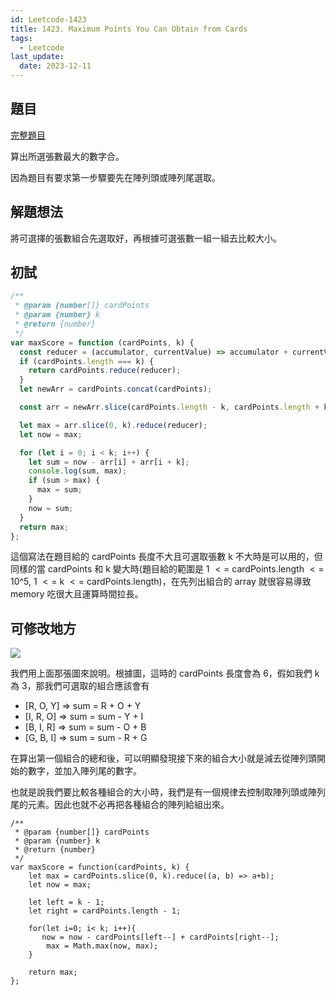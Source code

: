 ```yaml
---
id: Leetcode-1423
title: 1423. Maximum Points You Can Obtain from Cards
tags:
  - Leetcode
last_update:
  date: 2023-12-11
---
```


## 題目

[完整題目](https://leetcode.com/problems/maximum-points-you-can-obtain-from-cards/)

算出所選張數最大的數字合。

因為題目有要求第一步驟要先在陣列頭或陣列尾選取。

## 解題想法

將可選擇的張數組合先選取好，再根據可選張數一組一組去比較大小。

## 初試

```javascript
/**
 * @param {number[]} cardPoints
 * @param {number} k
 * @return {number}
 */
var maxScore = function (cardPoints, k) {
  const reducer = (accumulator, currentValue) => accumulator + currentValue;
  if (cardPoints.length === k) {
    return cardPoints.reduce(reducer);
  }
  let newArr = cardPoints.concat(cardPoints);

  const arr = newArr.slice(cardPoints.length - k, cardPoints.length + k);

  let max = arr.slice(0, k).reduce(reducer);
  let now = max;

  for (let i = 0; i < k; i++) {
    let sum = now - arr[i] + arr[i + k];
    console.log(sum, max);
    if (sum > max) {
      max = sum;
    }
    now = sum;
  }
  return max;
};
```

這個寫法在題目給的 cardPoints 長度不大且可選取張數 k 不大時是可以用的，但同樣的當 cardPoints 和 k 變大時(題目給的範圍是 1 $<=$ cardPoints.length $<=$ 10^5, 1 $<=$ k $<=$ cardPoints.length)，在先列出組合的 array 就很容易導致 memory 吃很大且運算時間拉長。

## 可修改地方

![](/img/tutorial/Leetcode/1423/1.JPG)

我們用上面那張圖來說明。根據圖，這時的 cardPoints 長度會為 6，假如我們 k 為 3，那我們可選取的組合應該會有

- [R, O, Y] => sum = R + O + Y
- [I, R, O] => sum = sum - Y + I
- [B, I, R] => sum = sum - O + B
- [G, B, I] => sum = sum - R + G

在算出第一個組合的總和後，可以明顯發現接下來的組合大小就是減去從陣列頭開始的數字，並加入陣列尾的數字。

也就是說我們要比較各種組合的大小時，我們是有一個規律去控制取陣列頭或陣列尾的元素。因此也就不必再把各種組合的陣列給組出來。

```javascript=
/**
 * @param {number[]} cardPoints
 * @param {number} k
 * @return {number}
 */
var maxScore = function(cardPoints, k) {
    let max = cardPoints.slice(0, k).reduce((a, b) => a+b);
    let now = max;

    let left = k - 1;
    let right = cardPoints.length - 1;

    for(let i=0; i< k; i++){
       now = now - cardPoints[left--] + cardPoints[right--];
        max = Math.max(now, max);
    }

    return max;
};
```
